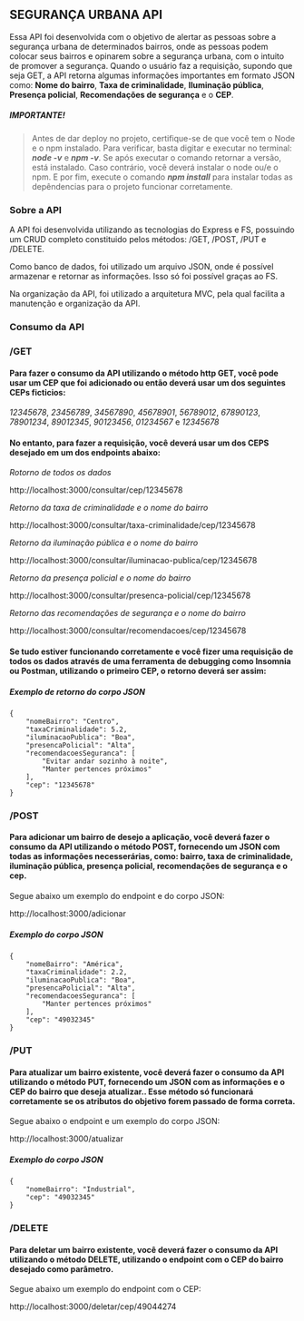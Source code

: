 ## SEGURANÇA URBANA API
Essa API foi desenvolvida com o objetivo de alertar as pessoas sobre a segurança urbana de determinados bairros, onde as pessoas podem colocar seus bairros e opinarem sobre a segurança urbana, com o intuito de promover a segurança. Quando o usuário faz a requisição, supondo que seja GET, a API retorna algumas informações importantes em formato JSON como: __Nome do bairro__, __Taxa de criminalidade__, __Iluminação pública__, __Presença policial__, __Recomendações de segurança__ e o __CEP__.

##### **IMPORTANTE!**

> Antes de dar deploy no projeto, certifique-se de que você tem o Node e o npm instalado. Para verificar, basta digitar e executar no terminal: **_node -v_** e **_npm -v_**. Se após executar o comando retornar a versão, está instalado. Caso contrário, você deverá instalar o node ou/e o npm. E por fim, execute o comando **_npm install_** para instalar todas as depêndencias para o projeto funcionar corretamente.

### Sobre a API

 A API foi desenvolvida utilizando as tecnologias do Express e FS, possuindo um CRUD completo constituido pelos métodos: /GET, /POST, /PUT e /DELETE.

 Como banco de dados, foi utilizado um arquivo JSON, onde é possível armazenar e retornar as informações. Isso só foi possível graças ao FS.

 Na organização da API, foi utilizado a arquitetura MVC, pela qual facilita a manutenção e organização da API.

### Consumo da API

### **/GET**

#### Para fazer o consumo da API utilizando o método http GET, você pode usar um CEP que foi adicionado ou então deverá usar um dos seguintes CEPs ficticios:

_12345678_, _23456789_, _34567890_, _45678901_, _56789012_, _67890123_, _78901234_, _89012345_, _90123456_, _01234567_ e _12345678_

#### No entanto, para fazer a requisição, você deverá usar um dos CEPS desejado em um dos endpoints abaixo:

_Rotorno de todos os dados_

http://localhost:3000/consultar/cep/12345678

_Retorno da taxa de criminalidade e o nome do bairro_

http://localhost:3000/consultar/taxa-criminalidade/cep/12345678

_Retorno da iluminação pública e o nome do bairro_

http://localhost:3000/consultar/iluminacao-publica/cep/12345678

_Retorno da presença policial e o nome do bairro_

http://localhost:3000/consultar/presenca-policial/cep/12345678

_Retorno das recomendações de segurança e o nome do bairro_

http://localhost:3000/consultar/recomendacoes/cep/12345678

#### Se tudo estiver funcionando corretamente e você fizer uma requisição de todos os dados através de uma ferramenta de debugging como **Insomnia** ou **Postman**, utilizando o primeiro CEP, o retorno deverá ser assim:

##### Exemplo de retorno do corpo JSON

```
{
	"nomeBairro": "Centro",
	"taxaCriminalidade": 5.2,
	"iluminacaoPublica": "Boa",
	"presencaPolicial": "Alta",
	"recomendacoesSeguranca": [
		"Evitar andar sozinho à noite",
		"Manter pertences próximos"
	],
	"cep": "12345678"
}
```

### **/POST**

#### Para adicionar um bairro de desejo a aplicação, você deverá fazer o consumo da API utilizando o método POST, fornecendo um JSON com todas as informações necesserárias, como: bairro, taxa de criminalidade, iluminação pública, presença policial, recomendações de segurança e o cep. 

Segue abaixo um exemplo do endpoint e do corpo JSON:


http://localhost:3000/adicionar


##### Exemplo do corpo JSON

```
{
	"nomeBairro": "América",
	"taxaCriminalidade": 2.2,
	"iluminacaoPublica": "Boa",
	"presencaPolicial": "Alta",
	"recomendacoesSeguranca": [
		"Manter pertences próximos"
	],
	"cep": "49032345"
}
```

### **/PUT**

#### Para atualizar um bairro existente, você deverá fazer o consumo da API utilizando o método PUT, fornecendo um JSON com as informações e o CEP do bairro que deseja atualizar.. Esse método só funcionará corretamente se os atributos do objetivo forem passado de forma correta. 

Segue abaixo o endpoint e um exemplo do corpo JSON:

http://localhost:3000/atualizar

##### Exemplo do corpo JSON

```
{
	"nomeBairro": "Industrial",
	"cep": "49032345"
}
```

### **/DELETE**

#### Para deletar um bairro existente, você deverá fazer o consumo da API utilizando o método DELETE, utilizando o endpoint com o CEP do bairro desejado como parâmetro.

Segue abaixo um exemplo do endpoint com o CEP:

http://localhost:3000/deletar/cep/49044274










